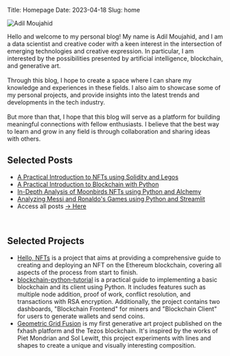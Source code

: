Title: Homepage
Date: 2023-04-18
Slug: home


<!-- Bio and picture section -->
<div class="bio">
    <div class="bio-image">
        <img src="./images/adil-homepage.jpg" alt="Adil Moujahid">
    </div>
    <div class="bio-text">
        <p> Hello and welcome to my personal blog! My name is Adil Moujahid, and I am a data scientist and creative coder with a keen interest in the intersection of emerging technologies and creative expression. In particular, I am interested by the possibilities presented by artificial intelligence, blockchain, and generative art. 
        </br>
        </br>
        Through this blog, I hope to create a space where I can share my knowledge and experiences in these fields. I also aim to showcase some of my personal projects, and provide insights into the latest trends and developments in the tech industry.
        </br>
        </br>
        But more than that, I hope that this blog will serve as a platform for building meaningful connections with fellow enthusiasts. I believe that the best way to learn and grow in any field is through collaboration and sharing ideas with others.
        </p>
    </div>
</div>

<!-- Selected posts section -->
<h2 class="content-subhead">Selected Posts</h2>

<ul class="selected-posts">
    <li><a href="./posts/2021/05/intro-nfts-solidity/">A Practical Introduction to NFTs using Solidity and Legos</a></li>
    <li><a href="./posts/2018/03/intro-blockchain-bitcoin-python/">A Practical Introduction to Blockchain with Python</a></li>
    <li><a href="./posts/2022/04/data-analysis-moonbirds-nft-python-alchemy/">In-Depth Analysis of Moonbirds NFTs using Python and Alchemy</a></li>
    <li><a href="./posts/2020/06/streamlit-messi-ronaldo/">Analyzing Messi and Ronaldo's Games using Python and Streamlit</a></li>
    <li>Access all posts <a href="./posts">&rarr; Here</a></li>
</ul>

</br>

<!-- Selected projects section -->
<h2 class="content-subhead">Selected Projects</h2>

<ul class="selected-projects">
    <li><a href=".projects/hello-nfts/">Hello, NFTs</a> is a project that aims at providing a comprehensive guide to creating and deploying an NFT on the Ethereum blockchain, covering all aspects of the process from start to finish.</li>
    <li><a href="https://github.com/adilmoujahid/blockchain-python-tutorial">blockchain-python-tutorial</a> is a practical guide to implementing a basic blockchain and its client using Python. It includes features such as multiple node addition, proof of work, conflict resolution, and transactions with RSA encryption. Additionally, the project contains two dashboards, "Blockchain Frontend" for miners and "Blockchain Client" for users to generate wallets and send coins.</li>
    <li><a href="https://www.fxhash.xyz/generative/24620">Geometric Grid Fusion</a> is my first generative art project published on the fxhash platform and the Tezos blockchain. It's inspired by the works of Piet Mondrian and Sol Lewitt, this project experiments with lines and shapes to create a unique and visually interesting composition.</li>
</ul>


<!-- Sumo managed through sumo.com -->
<span data-sumome-listbuilder-embed-id="593f1f61fd137dfe732a80686197b429a62e5c6e6bd62242966f34199d064e47"></span>
<!-- Sumo managed through sumo.com -->